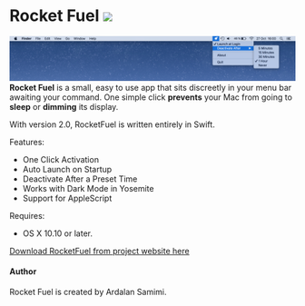 # Rocket Fuel <img src="https://raw.githubusercontent.com/Saturn-Five/RocketFuel/master/RocketFuel/Assets.xcassets/statusItemIdle.imageset/statusBarIcon.png" width="28">

<img src="screenshot_rocketfuel.png">
<b>Rocket Fuel</b> is a small, easy to use app that sits discreetly in your menu bar awaiting your command. One simple click <b>prevents</b> your Mac from going to <b>sleep</b> or <b>dimming</b> its display.

With version 2.0, RocketFuel is written entirely in Swift.

Features:
- One Click Activation
- Auto Launch on Startup
- Deactivate After a Preset Time
- Works with Dark Mode in Yosemite
- Support for AppleScript

Requires:
- OS X 10.10 or later.

[Download RocketFuel from project website here](http://saturn-five.github.io/rocketfuel.html)

#### Author
Rocket Fuel is created by Ardalan Samimi.
